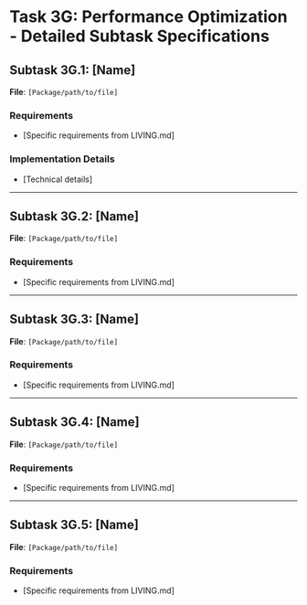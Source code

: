 # Task 3G: Performance Optimization - Detailed Subtask Specifications

## Subtask 3G.1: [Name]
**File**: `[Package/path/to/file]`

### Requirements
- [Specific requirements from LIVING.md]

### Implementation Details
- [Technical details]

---

## Subtask 3G.2: [Name]
**File**: `[Package/path/to/file]`

### Requirements
- [Specific requirements from LIVING.md]

---

## Subtask 3G.3: [Name]
**File**: `[Package/path/to/file]`

### Requirements
- [Specific requirements from LIVING.md]

---

## Subtask 3G.4: [Name]
**File**: `[Package/path/to/file]`

### Requirements
- [Specific requirements from LIVING.md]

---

## Subtask 3G.5: [Name]
**File**: `[Package/path/to/file]`

### Requirements
- [Specific requirements from LIVING.md]

